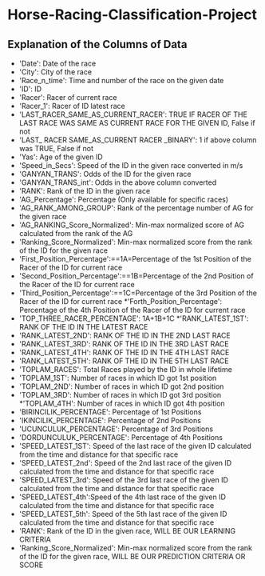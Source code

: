 # Horse-Racing-Classification-Project
## Explanation of the Columns of Data
 * 'Date': Date of the race
 * 'City': City of the race
 *  'Race_n_time': Time and number of the race on the given date
 * 'ID': ID
 * 'Racer': Racer of current race
 * 'Racer_1': Racer of ID latest race
 * 'LAST_RACER_SAME_AS_CURRENT_RACER': TRUE IF RACER OF THE LAST RACE WAS SAME AS CURRENT RACE FOR THE GIVEN ID, False if not
 * 'LAST_ RACER SAME_AS_CURRENT RACER _BINARY': 1 if above column was TRUE, False if not
 * 'Yas': Age of the given ID
 * 'Speed_in_Secs': Speed of the ID in the given race converted in m/s
 * 'GANYAN_TRANS': Odds of the ID for the given race
 * 'GANYAN_TRANS_int': Odds in the above column converted
 * 'RANK': Rank of the ID in the given race
 * 'AG_Percentage': Percentage (Only available for specific races)
 * 'AG_RANK_AMONG_GROUP': Rank of the percentage number of AG for the given race
 * 'AG_RANKING_Score_Normalized': Min-max normalized score of AG calculated from the rank of the AG
 * 'Ranking_Score_Normalized': Min-max normalized score from the rank of the ID for the given race
 * 'First_Position_Percentage':==1A=Percentage of the 1st Position of the Racer of the ID for current race
 * 'Second_Position_Percentage':==1B=Percentage of the 2nd Position of the Racer of the ID for current race
 * 'Third_Position_Percentage':==1C=Percentage of the 3rd Position of the Racer of the ID for current race
 *'Forth_Position_Percentage': Percentage of the 4th Position of the Racer of the ID for current race
 * 'TOP_THREE_RACER_PERCENTAGE': 1A+1B+1C
 *'RANK_LATEST_1ST': RANK OF THE ID IN THE LATEST RACE
 * 'RANK_LATEST_2ND': RANK OF THE ID IN THE 2ND LAST RACE
 * 'RANK_LATEST_3RD': RANK OF THE ID IN THE 3RD LAST RACE
 * 'RANK_LATEST_4TH': RANK OF THE ID IN THE 4TH LAST RACE
 * 'RANK_LATEST_5TH': RANK OF THE ID IN THE 5TH LAST RACE
 * 'TOPLAM_RACES': Total Races played by the ID in whole lifetime
 * 'TOPLAM_1ST': Number of races in which ID got 1st position
 * 'TOPLAM_2ND': Number of races in which ID got 2nd position
 * 'TOPLAM_3RD': Number of races in which ID got 3rd position
 *'TOPLAM_4TH': Number of races in which ID got 4th position
 * 'BIRINCILIK_PERCENTAGE': Percentage of 1st Positions
 * 'IKINCILIK_PERCENTAGE': Percentage of 2nd Positions
 * 'UCUNCULUK_PERCENTAGE': Percentage of 3rd Positions
 * 'DORDUNCULUK_PERCENTAGE': Percentage of 4th Positions
 * 'SPEED_LATEST_1ST': Speed of the last race of the given ID calculated from the time and distance for that specific race
 * 'SPEED_LATEST_2nd': Speed of the 2nd last race of the given ID calculated from the time and distance for that specific race
 * 'SPEED_LATEST_3rd': Speed of the 3rd last race of the given ID calculated from the time and distance for that specific race
 * 'SPEED_LATEST_4th':Speed of the 4th last race of the given ID calculated from the time and distance for that specific race
 * 'SPEED_LATEST_5th': Speed of the 5th last race of the given ID calculated from the time and distance for that specific race
 * 'RANK': Rank of the ID in the given race, WILL BE OUR LEARNING CRITERIA
 * 'Ranking_Score_Normalized': Min-max normalized score from the rank of the ID for the given race, WILL BE OUR PREDICTION CRITERIA OR SCORE

